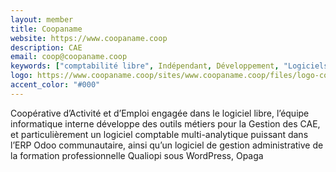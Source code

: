 ```yaml
---
layout: member
title: Coopaname
website: https://www.coopaname.coop
description: CAE
email: coop@coopaname.coop
keywords: ["comptabilité libre", Indépendant, Développement, "Logiciels libres", Odoo, Opaga, "Open Source"]
logo: https://www.coopaname.coop/sites/www.coopaname.coop/files/logo-coopaname.svg
accent_color: "#000"
---
```

Coopérative d’Activité et d’Emploi engagée dans le logiciel libre, l’équipe informatique interne développe des outils métiers pour la Gestion des CAE, et particulièrement un logiciel comptable multi-analytique puissant dans l’ERP Odoo communautaire, ainsi qu’un logiciel de gestion administrative de la formation professionnelle Qualiopi sous WordPress, Opaga
